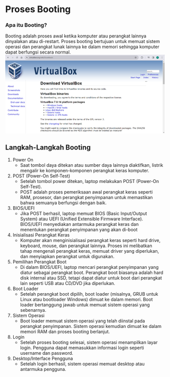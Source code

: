 # Proses Booting
### Apa itu Booting?
Booting adalah proses awal ketika komputer atau perangkat lainnya dinyalakan atau di-restart. Proses booting bertujuan untuk memuat sistem operasi dan perangkat lunak lainnya ke dalam memori sehingga komputer dapat berfungsi secara normal.
[![img-1](img/1.png)]()

## Langkah-Langkah Booting
1) Power On
    - Saat tombol daya ditekan atau sumber daya lainnya diaktifkan, listrik mengalir ke komponen-komponen perangkat keras komputer.
2) POST (Power-On Self-Test)
    - Setelah tombol power ditekan, laptop melakukan POST (Power-On Self-Test).
    - POST adalah proses pemeriksaan awal perangkat keras seperti RAM, prosesor, dan perangkat penyimpanan untuk memastikan bahwa semuanya berfungsi dengan baik.
3) BIOS/UEFI
    - Jika POST berhasil, laptop memuat BIOS (Basic Input/Output System) atau UEFI (Unified Extensible Firmware Interface).
    BIOS/UEFI menyediakan antarmuka perangkat keras dan menentukan perangkat penyimpanan yang akan di-boot
4) Inisialisasi Perangkat Keras
   - Komputer akan menginisialisasi perangkat keras seperti hard drive, keyboard, mouse, dan perangkat lainnya. Proses ini melibatkan tahap mengenali perangkat keras, memuat driver yang diperlukan, dan menyiapkan perangkat untuk digunakan.
5) Pemilihan Perangkat Boot
    - Di dalam BIOS/UEFI, laptop mencari perangkat penyimpanan yang diatur sebagai perangkat boot. Perangkat boot biasanya adalah hard disk internal atau SSD, tetapi dapat diatur untuk boot dari perangkat lain seperti USB atau CD/DVD jika diperlukan.
6) Boot Loader
    - Setelah perangkat boot dipilih, boot loader (misalnya, GRUB untuk Linux atau bootloader Windows) dimuat ke dalam memori. Boot loader bertanggung jawab untuk memuat sistem operasi yang sebenarnya.
7) Sistem Operasi
    - Boot loader memuat sistem operasi yang telah diinstal pada perangkat penyimpanan.
    Sistem operasi kemudian dimuat ke dalam memori RAM dan proses booting berlanjut.
8) Login
   - Setelah proses booting selesai, sistem operasi menampilkan layar login. Pengguna dapat memasukkan informasi login seperti username dan password.
9) Desktop/Interface Pengguna
    - Setelah login berhasil, sistem operasi memuat desktop atau antarmuka pengguna.